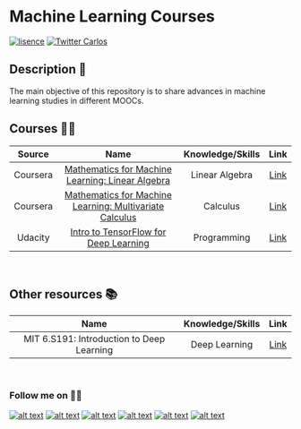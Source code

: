 # Machine Learning Courses


[![lisence](https://img.shields.io/github/license/cbarros7/sentiment-analysis-banking-sector?style=plastic)](https://github.com/cbarros7/ml_courses/blob/main/LICENSE)
[![Twitter Carlos](https://img.shields.io/twitter/follow/cbarros27?label=CarlosBarros&style=social)](https://twitter.com/cbarros27)

## Description :speech_balloon:
The main objective of this repository is to share advances in machine learning studies in different MOOCs. 

## Courses :man_technologist:

| Source  | Name | Knowledge/Skills | Link |
| :--------:  | :-------------------: | :---------------------: | :---------------------: | 
| Coursera | [Mathematics for Machine Learning: Linear Algebra](./Mathematics_for_Machine_Learning/Linear_Algebra)     | Linear Algebra | [Link](https://www.coursera.org/learn/linear-algebra-machine-learning)                  | 
| Coursera      | [Mathematics for Machine Learning: Multivariate Calculus](./Mathematics_for_Machine_Learning/Multivariate_Calculus) | Calculus| [Link](https://www.coursera.org/learn/multivariate-calculus-machine-learning)            |
| Udacity      | [Intro to TensorFlow for Deep Learning](./Intro_to_TensorFlow_for_Deep_Learning) | Programming| [Link](https://www.udacity.com/course/intro-to-tensorflow-for-deep-learning--ud187)            | 

<br>

## Other resources :books:
| Name | Knowledge/Skills | Link |
| :-------------------: | :---------------------: | :---------------------: | 
MIT 6.S191: Introduction to Deep Learning    | Deep Learning | [Link](https://www.youtube.com/playlist?list=PLtBw6njQRU-rwp5__7C0oIVt26ZgjG9NI)             | 

<br>

### Follow me on :technologist:
[![alt text][1.1]][1]
[![alt text][2.1]][2]
[![alt text][3.1]][3]
[![alt text][4.1]][4]
[![alt text][5.1]][5]
[![alt text][6.1]][6]


<!-- icons with padding -->

[1.1]: https://i.imgur.com/I3n7R1x.png (portfolio)
[2.1]: https://i.imgur.com/AQlyAgc.png (linkedin)
[3.1]: https://i.imgur.com/LuHf8y7.png (twitter)
[4.1]: https://i.imgur.com/iXstsGR.png (github)
[5.1]: https://i.imgur.com/Zijs86N.png (medium)
[6.1]: https://i.imgur.com/Jucrrsg.png (tableau)

<!-- links to your social media accounts -->

[1]: https://carlosbarros.netlify.app/
[2]: https://www.linkedin.com/in/carlosbarros7/
[3]: https://twitter.com/cbarros27
[4]: https://github.com/cbarros7
[5]: https://medium.com/@cbarros7
[6]: https://public.tableau.com/profile/carlos.barros#!/?newProfile=&activeTab=0
